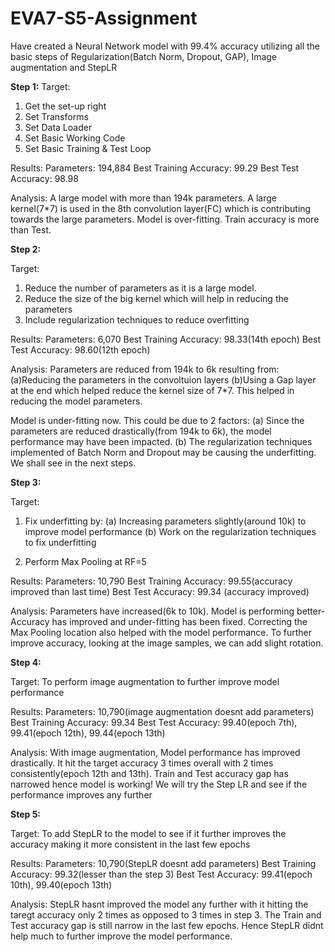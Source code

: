 # EVA7-S5-Assignment
Have created a Neural Network model with 99.4% accuracy utilizing all the basic steps of Regularization(Batch Norm, Dropout, GAP), Image augmentation and StepLR

**Step 1:**
Target:
1) Get the set-up right
2) Set Transforms
3) Set Data Loader
4) Set Basic Working Code
5) Set Basic Training  & Test Loop

Results:
Parameters: 194,884
Best Training Accuracy: 99.29
Best Test Accuracy: 98.98

Analysis:
A large model with more than 194k parameters.
A large kernel(7*7) is used in the 8th convolution layer(FC) which is contributing towards the large parameters.
Model is over-fitting. Train accuracy is more than Test.



**Step 2:**

Target:
1) Reduce the number of parameters as it is a large model.
2) Reduce the size of the big kernel which will help in reducing the parameters
3) Include regularization techniques to reduce overfitting


Results:
Parameters: 6,070
Best Training Accuracy: 98.33(14th epoch)
Best Test Accuracy: 98.60(12th epoch)

Analysis:
Parameters are reduced from 194k to 6k resulting from:
(a)Reducing the parameters in the convoltuion layers
(b)Using a Gap layer at the end which helped reduce the kernel size of 7*7. 
This helped in reducing the model parameters. 

Model is under-fitting now. This could be due to 2 factors:
(a) Since the parameters are reduced drastically(from 194k to 6k), the model performance may have been impacted.
(b) The regularization techniques implemented of Batch Norm and Dropout may be causing the underfitting. We shall see in the next steps.



**Step 3:**

Target:
1) Fix underfitting by:
(a) Increasing parameters slightly(around 10k) to improve model performance
(b) Work on the regularization techniques to fix underfitting

2) Perform Max Pooling at RF=5


Results:
Parameters: 10,790
Best Training Accuracy: 99.55(accuracy improved than last time)
Best Test Accuracy: 99.34 (accuracy improved)

Analysis:
Parameters have increased(6k to 10k).
Model is performing better- Accuracy has improved and under-fitting has been fixed. 
Correcting the Max Pooling location also helped with the model performance.
To further improve accuracy, looking at the image samples, we can add slight rotation. 




**Step 4:**

Target:
To perform image augmentation to further improve model performance


Results:
Parameters: 10,790(image augmentation doesnt add parameters)
Best Training Accuracy: 99.34
Best Test Accuracy: 99.40(epoch 7th), 99.41(epoch 12th), 99.44(epoch 13th)

Analysis:
With image augmentation, Model performance has improved drastically. It hit the target accuracy 3 times overall with 2 times consistently(epoch 12th and 13th).
Train and Test accuracy gap has narrowed hence model is working! 
We will try the Step LR and see  if the performance improves any further


**Step 5:**

Target:
To add StepLR to the model to see if it further improves the accuracy making it more consistent in the last few epochs


Results:
Parameters: 10,790(StepLR doesnt add parameters)
Best Training Accuracy: 99.32(lesser than the step 3)
Best Test Accuracy: 99.41(epoch 10th), 99.40(epoch 13th)

Analysis:
StepLR hasnt improved the model any further with it hitting the taregt accuracy only 2 times as opposed to 3 times in step 3. 
The Train and Test accuracy gap is still narrow in the last few epochs. Hence StepLR didnt help much to further improve the model performance.

